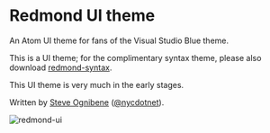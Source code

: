 # Redmond UI theme

An Atom UI theme for fans of the Visual Studio Blue theme.

This is a UI theme; for the complimentary syntax theme, please also download [redmond-syntax](https://atom.io/themes/redmond-syntax).

This UI theme is very much in the early stages.

Written by [Steve Ognibene](http://www.legendaryapps.com/) ([@nycdotnet](https://twitter.com/nycdotnet)).

![redmond-ui](https://cloud.githubusercontent.com/assets/3755379/8469504/f02e027a-2049-11e5-8c58-8bc24f0ef933.png)
